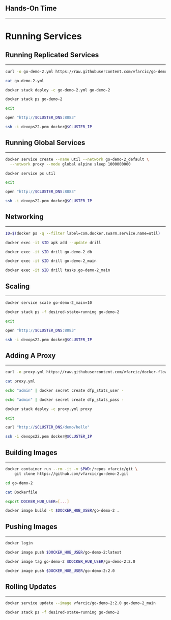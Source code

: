 ## Hands-On Time

---

# Running Services


## Running Replicated Services

---

```bash
curl -o go-demo-2.yml https://raw.githubusercontent.com/vfarcic/go-demo-2/master/stack.yml

cat go-demo-2.yml

docker stack deploy -c go-demo-2.yml go-demo-2

docker stack ps go-demo-2

exit

open "http://$CLUSTER_DNS:8083"

ssh -i devops22.pem docker@$CLUSTER_IP
```


## Running Global Services

---

```bash
docker service create --name util --network go-demo-2_default \
  --network proxy --mode global alpine sleep 1000000000

docker service ps util

exit

open "http://$CLUSTER_DNS:8083"

ssh -i devops22.pem docker@$CLUSTER_IP
```


## Networking

---

```bash
ID=$(docker ps -q --filter label=com.docker.swarm.service.name=util)

docker exec -it $ID apk add --update drill

docker exec -it $ID drill go-demo-2_db

docker exec -it $ID drill go-demo-2_main

docker exec -it $ID drill tasks.go-demo-2_main
```


## Scaling

---

```bash
docker service scale go-demo-2_main=10

docker stack ps -f desired-state=running go-demo-2

exit

open "http://$CLUSTER_DNS:8083"

ssh -i devops22.pem docker@$CLUSTER_IP
```


## Adding A Proxy

---

```bash
curl -o proxy.yml https://raw.githubusercontent.com/vfarcic/docker-flow-stacks/master/proxy/docker-flow-proxy-secrets.yml

cat proxy.yml

echo "admin" | docker secret create dfp_stats_user -

echo "admin" | docker secret create dfp_stats_pass -

docker stack deploy -c proxy.yml proxy

exit

curl "http://$CLUSTER_DNS/demo/hello"

ssh -i devops22.pem docker@$CLUSTER_IP
```


## Building Images

---

```bash
docker container run --rm -it -v $PWD:/repos vfarcic/git \
    git clone https://github.com/vfarcic/go-demo-2.git

cd go-demo-2

cat Dockerfile

export DOCKER_HUB_USER=[...]

docker image build -t $DOCKER_HUB_USER/go-demo-2 .
```


## Pushing Images

---

```bash
docker login

docker image push $DOCKER_HUB_USER/go-demo-2:latest

docker image tag go-demo-2 $DOCKER_HUB_USER/go-demo-2:2.0

docker image push $DOCKER_HUB_USER/go-demo-2:2.0
```


## Rolling Updates

---

```bash
docker service update --image vfarcic/go-demo-2:2.0 go-demo-2_main

docker stack ps -f desired-state=running go-demo-2
```